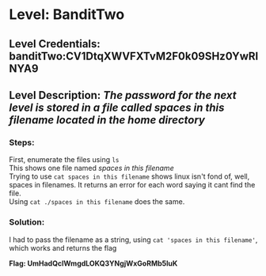 # Level: BanditTwo
## Level Credentials: banditTwo:CV1DtqXWVFXTvM2F0k09SHz0YwRINYA9
## Level Description: *The password for the next level is stored in a file called spaces in this filename located in the home directory*

### Steps:
First, enumerate the files using `ls`  
This shows one file named *spaces in this filename*  
Trying to use `cat spaces in this filename` shows linux isn't fond of, well, spaces in filenames. It returns an error for each word saying it cant find the file.  
Using `cat ./spaces in this filename` does the same.  
### Solution: 
I had to pass the filename as a string, using `cat 'spaces in this filename'`, which works and returns the flag  

**Flag: UmHadQclWmgdLOKQ3YNgjWxGoRMb5luK**
